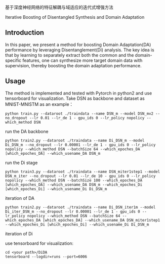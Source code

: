 基于深度神经网络的特征解耦与域适应的迭代式增强方法

Iterative Boosting of Disentangled Synthesis and Domain Adaptation
## Introduction
In this paper, we present a method for boosting Domain Adaptation(DA) performance by leveraging Disentanglement(Di) analysis. The key idea is that by learning to separately extract both the common and the domain-specific features, one can synthesize more target domain data with supervision, thereby boosting the domain adaptation performance. 

## Usage
The method is implemented and tested with Pytorch in python2 and use tensorboard for visualization.
Take DSN as backbone and dataset as MNIST-MNISTM as an example：

```
python train.py --dataroot ./traindata --name DSN_m --model DSN_mv2 --no_dropout --lr 0.01 --lr_de 1 - gpu_ids 0 --lr_policy nopolicy --which_method DSN
```
run the DA backbone
```
python train2.py --dataroot ./traindata --name Di_DSN_m --model Di_DSN_m --no_dropout --lr 0.00001 --lr_de 1 - gpu_ids 0 --lr_policy nopolicy --which_method DSN --batchSize 64 --which_epoches_DA [which_epoches_DA] --which_usename_DA DSN_m
```
run the Di stage
```
python train3.py --dataroot ./traindata --name DSN_miter1step1 --model DSN_m_iter --no_dropout --lr 0.01 --lr_de 10 - gpu_ids 0 --lr_policy nopolicy --which_method DSN --batchSize 100 --which_epoches_DA [which_epoches_DA] --which_usename_DA DSN_m --which_epoches_Di [which_epoches_Di] --which_usename_Di Di_DSN_m 
```
iteration of DA
```
python train2.py --dataroot ./traindata --name Di_DSN_iter1m --model Di_iter_DSN_m --no_dropout --lr 0.00001 --lr_de 1 - gpu_ids 0 --lr_policy nopolicy --which_method DSN --batchSize 64 --which_epoches_DA [which_epoches_DA] --which_usename_DA DSN_miter1step1 --which_epoches_Di [which_epoches_Di] --which_usename_Di Di_DSN_m 
```
iteration of Di

use tensorboard for visualization:
```
cd <your path>/DiDA
tensorboard --logdir=runs --port=6006
```